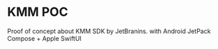 # KMM POC

Proof of concept about KMM SDK by JetBranins. with Android JetPack Compose + Apple SwiftUI
